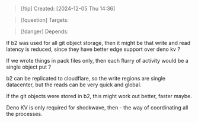 
>[!tip] Created: [2024-12-05 Thu 14:36]

>[!question] Targets: 

>[!danger] Depends: 

If b2 was used for all git object storage, then it might be that write and read latency is reduced, since they have better edge support over deno kv ?

If we wrote things in pack files only, then each flurry of activity would be a single object put ?

b2 can be replicated to cloudflare, so the write regions are single datacenter, but the reads can be very quick and global.

If the git objects were stored in b2, this might work out better, faster maybe.

Deno KV is only required for shockwave, then - the way of coordinating all the processes.